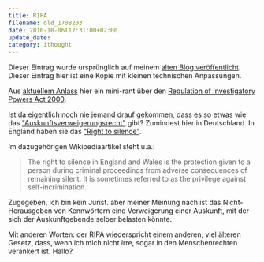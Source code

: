 ```yaml
---
title: RIPA
filename: old_1708203
date: 2010-10-06T17:31:00+02:00
update_date:
category: ithought
---
```

Dieser Eintrag wurde ursprünglich auf meinem [alten Blog veröffentlicht](https://stu.blogger.de/stories/1708203/). Dieser Eintrag hier ist eine Kopie mit kleinen technischen Anpassungen.

Aus [aktuellem Anlass](http://www.bbc.co.uk/news/uk-england-11479831) hier ein mini-rant über den [Regulation of Investigatory Powers Act 2000](http://de.wikipedia.org/wiki/Regulation_of_Investigatory_Powers_Act_2000).

Ist da eigentlich noch nie jemand drauf gekommen, dass es so etwas wie das ["Auskunftsverweigerungsrecht"](http://de.wikipedia.org/wiki/Auskunftsverweigerungsrecht) gibt? Zumindest hier in Deutschland. In England haben sie das ["Right to silence"](http://en.wikipedia.org/wiki/Right_to_silence_in_England_and_Wales).

Im dazugehörigen Wikipediaartikel steht u.a.:

> The right to silence in England and Wales is the protection given to a person during criminal proceedings from adverse consequences of remaining silent. It is sometimes referred to as the privilege against self-incrimination.

Zugegeben, ich bin kein Jurist. aber meiner Meinung nach ist das Nicht-Herausgeben von Kennwörtern eine Verweigerung einer Auskunft, mit der sich der Auskunftgebende selber belasten könnte.

Mit anderen Worten: der RIPA wiederspricht einem anderen, viel älteren Gesetz, dass, wenn ich mich nicht irre, sogar in den Menschenrechten verankert ist.
Hallo?
